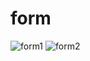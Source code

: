 # form
![form1](https://github.com/Ashmeet1999/form/assets/127505055/a7886e7c-2ea8-4ec4-9162-85e649bc421e)
![form2](https://github.com/Ashmeet1999/form/assets/127505055/d3f16fd5-6013-4d96-b300-2bee0a7dcafe)
